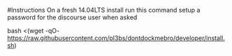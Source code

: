 #Instructions
On a fresh 14.04LTS install run this command 
setup a password for the discourse user when asked

bash <(wget -qO- https://raw.githubusercontent.com/pl3bs/dontdockmebro/developer/install.sh)
